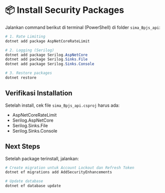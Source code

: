 # 📦 Install Security Packages

Jalankan command berikut di terminal (PowerShell) di folder `sima_Bpjs_api`:

```powershell
# 1. Rate Limiting
dotnet add package AspNetCoreRateLimit

# 2. Logging (Serilog)
dotnet add package Serilog.AspNetCore
dotnet add package Serilog.Sinks.File
dotnet add package Serilog.Sinks.Console

# 3. Restore packages
dotnet restore
```

## Verifikasi Installation

Setelah install, cek file `sima_Bpjs_api.csproj` harus ada:
- AspNetCoreRateLimit
- Serilog.AspNetCore
- Serilog.Sinks.File
- Serilog.Sinks.Console

## Next Steps

Setelah package terinstall, jalankan:
```powershell
# Create migration untuk Account Lockout dan Refresh Token
dotnet ef migrations add AddSecurityEnhancements

# Update database
dotnet ef database update
```


